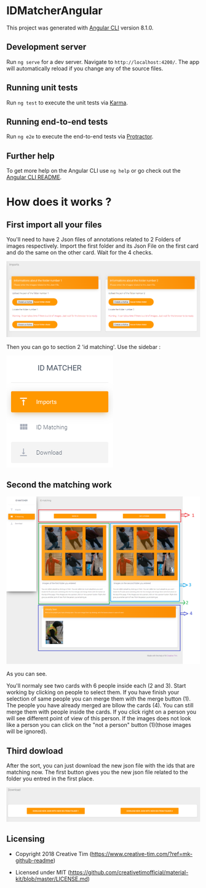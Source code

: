 # IDMatcherAngular

This project was generated with [Angular CLI](https://github.com/angular/angular-cli) version 8.1.0.

## Development server

Run `ng serve` for a dev server. Navigate to `http://localhost:4200/`. The app will automatically reload if you change any of the source files.

## Running unit tests

Run `ng test` to execute the unit tests via [Karma](https://karma-runner.github.io).

## Running end-to-end tests

Run `ng e2e` to execute the end-to-end tests via [Protractor](http://www.protractortest.org/).

## Further help

To get more help on the Angular CLI use `ng help` or go check out the [Angular CLI README](https://github.com/angular/angular-cli/blob/master/README.md).

# How does it works ?

## First import all your files

You'll need to have 2 Json files of annotations related to 2 Folders of images respectively. Import the first folder and its Json File on the first card and do the same on the other card. Wait for the 4 checks.

![picture](imgGithub/imports.png)

Then you can go to section 2 'id matching'. Use the sidebar :

![picture](imgGithub/navbar.png)

## Second the matching work

![picture](imgGithub/matcher.png)

As you can see.

You'll normaly see two cards with 6 people inside each (2 and 3). Start working by clicking on people to select them. If you have finish your selection of same people you can merge them with the merge button (1). The people you have already merged are bllow the cards (4). You can still merge them with people inside the cards. If you click right on a person you will see different point of view of this person. If the images does not look like a person you can click on the "not a person" button (1)(those images will be ignored). 

## Third dowload

After the sort, you can just download the new json file with the ids that are matching now. The first button gives you the new json file related to the folder you entred in the first place.

![picture](imgGithub/download.png)

## Licensing

- Copyright 2018 Creative Tim (https://www.creative-tim.com/?ref=mk-github-readme)

- Licensed under MIT (https://github.com/creativetimofficial/material-kit/blob/master/LICENSE.md)
